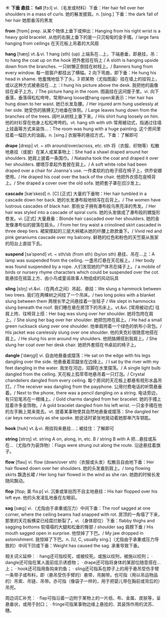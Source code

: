 ☀ <span class="category">**下垂 悬挂：**</span>
<span class="vocabulary">**fall**</span> [fɔ:l] 
<span class="definition">vi.（毛发或材料）下垂：</span>Her hair fell over her shoulders in a mass of curls. 她的鬈发披肩。<span class="definition">n. [sing.] 下垂：</span>the dark fall of her hair 她那垂泻的黑发

<span class="vocabulary">**from**</span> [frɒm] 
<span class="definition">prep. 从某个物体上垂下或伸出：</span>Hanging from his right wrist is a heavy gold bracelet. 从他的右腕上垂下的是一只沉甸甸的金手镯。/ large fans hanging from ceilings 在天花板上吊着的大风扇

<span class="vocabulary">**hang**</span> [hæŋ] 
<span class="definition">vt.＆vi. 1 hang (sth) (up) 上端系在…上，下端悬垂，即悬挂，吊：</span>to hang the coat up on the hook 把外套挂在钩上 / A sloth is hanging upside down from the branches. 一只树懒正倒挂在树枝上。/ Banners hung from every window. 每一扇窗户都挂出了横幅。<span class="definition">2 向下弯曲，即下垂：</span>He hung his head in shame. 他羞愧地低下了头。<span class="definition">3 把某物（尤指图画）挂在墙上的挂钩上，或以这种方式被悬挂在…上：</span>I hung his picture above the desk. 我把他的画像挂在桌子上方。/ The picture hang in the room. 图画挂在这间屋子里。<span class="definition">vi. 向下垂落，垂落得松松垮垮，常用hang loose或hang open来表示：</span>Her hair has hung down to her waist. 她已长发及腰。/ Her injured arm hung uselessly at her side. 她受伤的胳膊无力地垂在体侧。/ Large leaves hung down from the branches of the trees. 阔叶从树枝上垂下来。/ His shirt hung loosely on him. 他的衬衫穿在他身上松松垮垮的。<span class="definition">vt. hang sth with sth 常用被动式，指通过往墙上挂画等方式来装饰…：</span>The room was hung with a huge painting. 这个房间里挂着一幅巨大的油画。<span class="definition">n. [sing.] 衣服等的悬挂方式，下垂：</span>了解即可
           
<span class="vocabulary">**drape**</span> [dreɪp]
<span class="definition">vt. ~ sth around/over/across, etc. sth 将（衣服、织物等）松散地悬挂（或披）在某人或某事物上：</span>She had a shawl draped around her shoulders. 她肩上披着一条围巾。/ Natasha took the coat and draped it over her shoulders. 娜塔莎拿起外套披在肩上。/ A soft white robe had been draped over a chair for Joanna's use. 一件柔软的白袍子搭在椅子上，供乔安娜使用。/ He draped his coat over the back of the chair. 他把外衣搭在座椅背上。/ She draped a cover over the old sofa. 她把套子罩在旧沙发上。
           
<span class="vocabulary">**cascade**</span> [kæˈskeɪd]
<span class="definition">n. [C] [正式] 大量的下垂物：</span>Her hair tumbled in a cascade down her back. 她的长发瀑布般地倾泻在后背上。/ The women have lustrous cascades of black hair. 那些女子拥有瀑布般乌黑亮泽的秀发。/ Her hair was styled into a cascade of spiral curls. 她的头发做成了瀑布般的螺旋形卷发。<span class="definition">vi. [正式] 大量悬垂：</span>Blonde hair cascaded over her shoulders. 她的金发像瀑布似的披落在肩头。/ From her tiny waist a crinolined skirt cascaded in three deep tiers. 裙架撑起的三层大裥裙从她的纤腰上款款垂下。/ Vivid red and pink geraniums cascade over my balcony. 鲜艳的红色和粉色的天竺葵从我家的阳台上直挂下去。

<span class="vocabulary">**suspend**</span> [səˈspend]
<span class="definition">vt. ~ sth/sb (from sth) (by/on sth) 悬挂、吊在…上：</span>A lamp was suspended from the ceiling. 一盏吊灯悬在天花板上。/ Her body was found suspended by a rope. 人们发现她的尸体吊在绳子上。/ a mobile of birds or nursery rhyme characters which could be suspended over the cot. 能悬挂在摇篮上方、由小鸟或童谣故事人物组成的风动玩具           

<span class="vocabulary">**sling**</span> [slɪŋ]
<span class="definition">vt.&vi.（在两点之间）吊起、悬挂：</span>We slung a hammock between two trees. 我们在两棵树之间挂了一个吊床。/ two long poles with a blanket slung between them 两根长竿之间悬挂着一张毯子 / We slept in hammocks slung beneath the roof. 我们睡在悬在房顶下的吊床上。<span class="definition">vt.&vi. [常用被动式] 往肩上挎、往椅背上搭：</span>Her bag was slung over her shoulder. 她将包挎在肩上。/ She slung her bag over her shoulder. 她把包挎在肩上。/ He had a small green rucksack slung over one shoulder. 他单肩挎着一个绿色的帆布小背包。/ His jacket was carelessly slung over one shoulder. 他的夹克衫很随意地搭在肩上。/ He slung his arm around my shoulders. 他把胳膊搭到我肩上。/ She slung her coat over her desk chair. 她把外套搭在书桌前的椅子上。

<span class="vocabulary">**dangle**</span> [ˈdæŋgl]
<span class="definition">vi. 自由地悬垂或摆荡：</span>He sat on the edge with his legs dangling over the side. 他悬垂着双腿坐在边缘上。/ I sat by the river with my feet dangling in the water. 我坐在河边，双脚在水里摆荡。/ A single light bulb dangled from the ceiling. 天花板上孤零零地悬吊着一只灯泡。/ Crystal chandeliers dangled from every ceiling. 每个房间的天花板上都悬有枝形水晶吊灯。/ The receiver was dangling from the payphone. 公用付费电话的听筒悬垂着。/ Next to the phone, there was a pencil dangling on a string. 电话旁边，有只铅笔吊在一根绳上。/ Gold charms dangled from her bracelet. 她的手镯上挂着许多金饰物。/ A gold bracelet dangled from his left wrist. 一只金手镯在他的左手腕上晃来晃去。<span class="definition">vt. 提着某事物使其自然地悬垂或摆荡：</span>She dangled her car keys nervously as she spoke. 她说话时紧张地晃动着她那串汽车钥匙。

<span class="vocabulary">**hook**</span> [hʊk] 
<span class="definition">vt.＆vi. 用挂钩来悬挂…；被挂住：</span>了解即可 

<span class="vocabulary">**string**</span> [strɪŋ] 
<span class="definition">vt. string A on, along, in, etc. B / string B with A 把…悬挂或系在…（尤指作为装饰物）：</span>Flags were strung out along the route. 沿途悬挂着旗子。

<span class="vocabulary">**flow**</span> [fləʊ] 
<span class="definition">vi. flow (down/over sth)（衣服或头发）松散且自由地下垂：</span>Her hair flowed down over her shoulders. 她的头发垂到肩上。/ long flowing skirts 飘逸长裙 / Her long hair flowed in the wind as she ran. 她跑的时候长发随风飘动。
          
<span class="vocabulary">**flop**</span> [flɒp; 美 flɑ:p]
<span class="definition">vi. 沉重或笨拙而不自主地悬挂：</span>His hair flopped over his left eye. 他的头发凌乱地垂在左眼前。
           
<span class="vocabulary">**sag**</span> [sæg]
<span class="definition">vi.（尤指由于承重或压力）中间下垂：</span>The roof sagged at one corner, where the ceiling beams had snapped with rot. 房顶的一角塌了下来，那里的天花板横梁已经腐烂断裂了。<span class="definition">vi.（身体部位）下垂：</span>flabby thighs and sagging bottoms 软塌塌的大腿和松垂的臀部 / shoulder sag 肩膀下垂 / His mouth sagged open in surprise. 他惊掉了下巴。/ My jaw dropped in astonishment. 我惊掉了下巴。<span class="definition">n. [U, C, usually sing.]（尤指由于承重或压力导致的）中间下凹或下垂：</span>Weight has caused the sag. 承重导致下垂。

相关词义延伸：
· hang还可指绞死，或被绞死。或施以绞刑，被施以绞刑；
· dangle还可指在某人面前炫示诱惑物；
· drape还可指将身体的某部位随意搭在…上；
· hook还可指用鱼钩来钓鱼；
· sling还可指系在脖子上的用于悬吊受伤手臂一条带子或布料，即（悬吊受伤手臂的）悬带，吊腕带。也可指（用以吊运物品的）吊索、吊链、吊带。亦可指（像袋子一样的，用于把婴儿带在胸前或背后的）吊兜。

周边词汇补充：
· flap可指沿着一边附于某物上的一片纸、布、金属、皮肤等，呈悬垂状，或用于封口；
· fringe可指某事物边缘上悬挂的、其装饰作用的流苏、穗。


